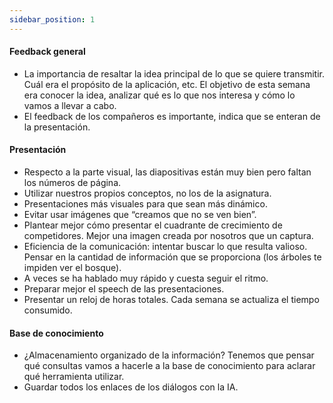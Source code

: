 ```yaml
---
sidebar_position: 1
---
```

#### Feedback general
+ La importancia de resaltar la idea principal de lo que se quiere transmitir. Cuál era el propósito de la aplicación, etc. El objetivo de esta semana era conocer la idea, analizar qué es lo que nos interesa y cómo lo vamos a llevar a cabo.  
+ El feedback de los compañeros es importante, indica que se enteran de la presentación.

#### Presentación
+ Respecto a la parte visual, las diapositivas están muy bien pero faltan los números de página. 
+ Utilizar nuestros propios conceptos, no los de la asignatura. 
+ Presentaciones más visuales para que sean más dinámico.
+ Evitar usar imágenes que “creamos que no se ven bien”. 
+ Plantear mejor cómo presentar el cuadrante de crecimiento de competidores. Mejor una imagen creada por nosotros que un captura.
+ Eficiencia de la comunicación: intentar buscar lo que resulta valioso. Pensar en la cantidad de información que se proporciona (los árboles te impiden ver el bosque). 
+ A veces se ha hablado muy rápido y cuesta seguir el ritmo.
+ Preparar mejor el speech de las presentaciones.
+ Presentar un reloj de horas totales. Cada semana se actualiza el tiempo consumido. 

#### Base de conocimiento
+ ¿Almacenamiento organizado de la información? Tenemos que pensar qué consultas vamos a hacerle a la base de conocimiento para aclarar qué herramienta utilizar.
+ Guardar todos los enlaces de los diálogos con la IA. 